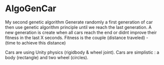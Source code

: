 # AlgoGenCar

My second genetic algorithm
Generate randomly a first generation of car then use genetic algorithm principle until we reach the last generation.
A new generation is create when all cars reach the end or didnt improve their fitness in the last X seconds.
Fitness is the couple (distance traveled) - (time to achieve this distance)

Cars are using Unity physics (rigidbody & wheel joint).
Cars are simplistic : a body (rectangle) and two wheel (circles).
